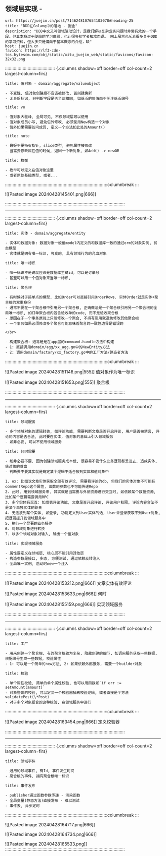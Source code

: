 
## 领域层实现 - 

```cardlink
url: https://juejin.cn/post/7146248107654103070#heading-25
title: "DDD在Golang中的落地 - 掘金"
description: "DDD中文又叫领域驱动设计，是我们解决复杂业务问题时非常有效的一个手段，但其本身过于陡峭的学习曲线，也让很多初学者知难而退。 网上虽然充斥着很多关于DDD的学习资料，但大多只是偏向于基本概念的介绍，缺"
host: juejin.cn
favicon: https://lf3-cdn-tos.bytescm.com/obj/static/xitu_juejin_web/static/favicons/favicon-32x32.png
```

:::::::::::::::::::::::::::::::::::::::: {.columns shadow=off border=off col-count=2 largest-column=firs}

~~~ad-danger
title: 值对象 - domain/aggregate/valueobject

- 不变性, 值对象创建后不应该被修改, 否则就换新
- 无身份标识, 只判断字段是否全部相同, 如纸币的价值而不关注纸币编号
~~~

~~~ad-grey
title: vo

- 值对象大驼峰, 全局可见, 不仅领域层可以使用
- 值对象成员小写, 避免包外修改, 必须使用New构造一个对象
- 包外如果需要访问成员, 定义一个方法如此处的Amount()
~~~

~~~ad-note
title: note

- 最好不要持有指针, slice类型, 避免属性被修改
- 当需要修改属性值的时候, 返回一个新对象, 如Add() -> newOB
~~~

~~~ad-bug
title: 枚举

- 枚举可以定义在值对象这里
- 或者原始基础类型, 或者...
~~~

::::::::::::::::::::::::::::::::::::::::::::::::::::::::::::::::::::::::::::::::::columnbreak
:::

![[Pasted image 20240428145401.png|666]]

::::::::::::::::::::::::::::::::::::::::::::::::::::::::::::::::::::::::::::::::::::::::::::::::

---
:::::::::::::::::::::::::::::::::::::::: {.columns shadow=off border=off col-count=2 largest-column=firs}

~~~ad-success
title: 实体 - domain/aggregate/entity

- 实体和数据对象: 数据对象一般值model内定义的和数据库一致的通过orm的对象实例, 贫血模型
- 实体就是拥有唯一标识, 可变的, 具有领域行为的充血对象

~~~

~~~ad-tips
title: 唯一标识

- 唯一标识不是说就应该是数据库主键id, 可以是订单号
- 甚至可以用一个值对象来当唯一标识, 
~~~

~~~ad-danger
title: 聚合根

- 有时候对于简单点的模型, 比如Order可以直接引用OrderRows, 实体Order就是实体+聚合根的双重身份
- 通常不要在一个聚合根中引用另一个聚合根, 正确做法是一个聚合根引用另一个聚合根的全局唯一标识, 如订单聚合根内包含验收单的code, 而不是验收聚合根
- 原因在于一个事务原则上只能修改一个聚合, 不持有引用就避免修改其他聚合根
- 一个事务如果必须修改多个聚合可能意味着聚合的一致性边界是错误的

</br>

- 构建聚合根: 通常是是在app层的command.handle方法中构建
- 1: 直接调用domain/agg/xx_agg.go中的NewEntity方法
- 2: 调用domain/factory/xx_factory.go中的工厂方法/建造者方法
~~~

::::::::::::::::::::::::::::::::::::::::::::::::::::::::::::::::::::::::::::::::::columnbreak
:::

![[Pasted image 20240428151148.png|555]]
值对象作为唯一标识

![[Pasted image 20240428151653.png|555]]
聚合根


::::::::::::::::::::::::::::::::::::::::::::::::::::::::::::::::::::::::::::::::::::::::::::::::

---
:::::::::::::::::::::::::::::::::::::::: {.columns shadow=off border=off col-count=2 largest-column=firs}

~~~ad-tips
title: 领域服务

- 多个领域对象的逻辑封装, 如评论功能, 需要判断文章是否开启评论, 用户是否被禁言, 评论的内容是否合法, 此时要在实体, 值对象的基础上引入领域服务
- 如非必要, 可以不使用领域服务
~~~

~~~ad-danger
title: 何时需要

- 如非必要不要, 因为创建领域服务成本低, 很容易不管什么业务逻辑都丢进去, 造成实体, 值对象的贫血
- 判断要不要其实就是确定某个逻辑不适合放到实体和值对象中

1. ex: 比如说文章实体获取全部有效评论, 需要看评论的db, 但我们的实体对象不可能有commentRepo这个属性, 函数的参数也不可能传递Repo
2. 此时, 用到领域服务来, 其实就是当需要与外部资源进行交互时, 如依赖某个数据资源, 比如某个逻辑需要调用RPC
3. 多个实体有交互: 如发表评论功能, 文章是否开启评论, 评论用户权限, 评论内容合法不是某个单独实体的职责
4. 无法放到某个实体, 如登录, 功能定义到User实体的话, User未登录获取不到User对象, 把逻辑提升到领域服务中
5. 执行一个显著的业务操作
6. 对领域对象进行转换
7. 以多个领域对象对输入, 输出一个值对象
~~~

~~~ad-inf
title: 实现领域服务

- 属性要定义在领域层, 核心层不能引用其他层
- 构造参数是接口, 多态, 方便测试, 通过依赖反转注入
- 全局唯一实例, 启动时new一个注入
~~~

::::::::::::::::::::::::::::::::::::::::::::::::::::::::::::::::::::::::::::::::::columnbreak
:::

![[Pasted image 20240428153212.png|666]]
文章实体有效评论

![[Pasted image 20240428153633.png|666]]
何时

![[Pasted image 20240428155159.png|666]]
实现领域服务

::::::::::::::::::::::::::::::::::::::::::::::::::::::::::::::::::::::::::::::::::::::::::::::::

---
:::::::::::::::::::::::::::::::::::::::: {.columns shadow=off border=off col-count=2 largest-column=firs}

~~~ad-primary
title: 工厂

- 用来创建一个聚合根, 有的聚合根较为复杂, 隐藏创建的细节, 如调用服务获取一些数据, 根据编号生成一些数据, 校验属性
- 1: 可以是一个简单的new方法, 2: 如果依赖外部服务, 需要一个builder对象
~~~

~~~ad-danger
title: 校验

- 单个属性校验, 简单的单个属性校验, 也可以用函数如`if err := setAmount(amount)`
- 对象整体的校验, 可以定义一个校验器抽离校验逻辑, 或者直接是个方法validatePost(\*Post)
- 对于多个对象组合的这种校验, 在领域服务中进行
~~~

::::::::::::::::::::::::::::::::::::::::::::::::::::::::::::::::::::::::::::::::::columnbreak
:::

![[Pasted image 20240428163454.png|666]]
定义校验器

::::::::::::::::::::::::::::::::::::::::::::::::::::::::::::::::::::::::::::::::::::::::::::::::

---
:::::::::::::::::::::::::::::::::::::::: {.columns shadow=off border=off col-count=2 largest-column=firs}

~~~ad-warn
title: 领域事件

- 通用的领域事件, 有Id, 事件发生时间
- 聚合根的事件, 拥有聚合根唯一标识
~~~

~~~ad-success
title: 事件发布

- publisher通过函数参数传递 - 污染函数
- 全局变量(静态方法)直接发布 - 难以测试
- 事件表, 异步定时
~~~

::::::::::::::::::::::::::::::::::::::::::::::::::::::::::::::::::::::::::::::::::columnbreak
:::

![[Pasted image 20240428164717.png|666]]

![[Pasted image 20240428164734.png|666]]

![[Pasted image 20240428165533.png]]
::::::::::::::::::::::::::::::::::::::::::::::::::::::::::::::::::::::::::::::::::::::::::::::::
